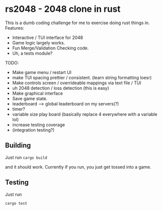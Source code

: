 # rs2048 - 2048 clone in rust
This is a dumb coding challenge for me to exercise doing rust things in.  
Features:
 * Interactive / TUI interface for 2048
 * Game logic largely works.
 * Fun Merge/Validation Checking code. 
 * Uh, a tests module?
 
TODO:
 * Make game menu / restart UI
 * make TUI spacing prettier / consistent. (learn string formatting loesr)
 * Make controls screen / overrideable mappings via text file / TUI
 * uh 2048 detection / loss detection (this is easy)
 * Make graphical interface
 * Save game state.
 * leaderboard --> global leaderboard on my servers(?)
 * timer? 
 * variable size play board (basically replace 4  everywhere with a variable lol)
 * increase testing coverage
 * (integration testing?)
## Building
Just run
`
cargo build
`

and it should work.
Currently if you run, you just get tossed into a game.
## Testing
Just run
```bash
cargo test
```